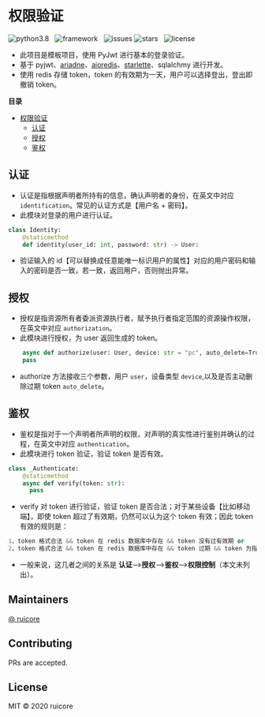 # 权限验证

 ![python3.8](https://img.shields.io/badge/language-python3.8-blue.svg) &nbsp; ![framework](https://img.shields.io/badge/framework-graphql-blue) &nbsp; ![issues](https://img.shields.io/github/issues/RuiCoreSci/auth) ![stars](https://img.shields.io/github/stars/RuiCoreSci/auth) &nbsp; ![license](https://img.shields.io/github/license/RuiCoreSci/auth)

* 此项目是模板项目，使用 PyJwt 进行基本的登录验证。
* 基于 pyjwt、[ariadne](https://github.com/mirumee/ariadne)、[aioredis](https://github.com/aio-libs/aioredis)、[starlette](https://github.com/encode/starlette)、sqlalchmy 进行开发。
* 使用 redis 存储 token，token 的有效期为一天，用户可以选择登出，登出即撤销 token。

**目录**

<!-- TOC -->

- [权限验证](#%E6%9D%83%E9%99%90%E9%AA%8C%E8%AF%81)
    - [认证](#%E8%AE%A4%E8%AF%81)
    - [授权](#%E6%8E%88%E6%9D%83)
    - [鉴权](#%E9%89%B4%E6%9D%83)

<!-- /TOC -->

## 认证
* 认证是指根据声明者所持有的信息，确认声明者的身份，在英文中对应 `identification`。常见的认证方式是【用户名 + 密码】。
* 此模块对登录的用户进行认证。

```py
class Identity:
    @staticmethod
    def identity(user_id: int, password: str) -> User:
```
* 验证输入的 id【可以替换成任意能唯一标识用户的属性】对应的用户密码和输入的密码是否一致，若一致，返回用户，否则抛出异常。

## 授权
* 授权是指资源所有者委派资源执行者，赋予执行者指定范围的资源操作权限，在英文中对应 `authorization`。
* 此模块进行授权，为 user 返回生成的 token。
```py
    async def authorize(user: User, device: str = "pc", auto_delete=True) -> str:
    pass
```
* authorize 方法接收三个参数，用户 `user`，设备类型 `device`,以及是否主动删除过期 token `auto_delete`。


## 鉴权
* 鉴权是指对于一个声明者所声明的权限，对声明的真实性进行鉴别并确认的过程，在英文中对应 `authentication`。
* 此模块进行 token 验证，验证 token 是否有效。
```py
class _Authenticate:
    @staticmethod
    async def verify(token: str):
      pass
```
* verify 对 token 进行验证，验证 token 是否合法；对于某些设备【比如移动端】，即使 token 超过了有效期，仍然可以认为这个 token 有效；因此 token 有效的规则是：

```py
1、token 格式合法 && token 在 redis 数据库中存在 && token 没有过有效期 or
2、token 格式合法 && token 在 redis 数据库中存在 && token 过期 && token 为指定类型
```

* 一般来说，这几者之间的关系是 **认证**-->**授权**-->**鉴权**-->**权限控制**（本文未列出）。

<!-- TOC ignore:true -->
## Maintainers

[@ ruicore](https://github.com/ruicore)

<!-- TOC ignore:true -->
## Contributing

PRs are accepted.

<!-- TOC ignore:true -->
## License

MIT © 2020 ruicore
